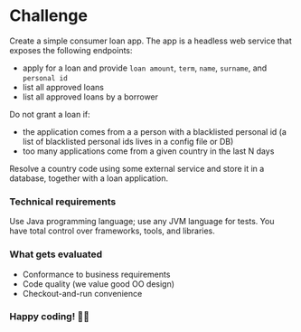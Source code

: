 # Challenge

Create a simple consumer loan app. The app is a headless web service that exposes the following endpoints:

- apply for a loan and provide `loan amount`, `term`, `name`, `surname`, and `personal id`
- list all approved loans
- list all approved loans by a borrower
  
Do not grant a loan if:
- the application comes from a a person with a blacklisted personal id (a list of blacklisted personal ids lives in a config file or DB)
- too many applications come from a given country in the last N days

Resolve a country code using some external service and store it in a database, together with a loan application.

### Technical requirements

Use Java programming language; use any JVM language for tests. You have total control over frameworks, tools, and libraries.

### What gets evaluated
- Conformance to business requirements
- Code quality (we value good OO design)
- Checkout-and-run convenience

### Happy coding! 👨‍💻

